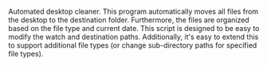 Automated desktop cleaner. This program automatically moves all files from the desktop to the destination folder. Furthermore, the files are organized based on the file type and current date. This script is designed to be easy to modify the watch and destination paths. Additionally, it's easy to extend this to support additional file types (or change sub-directory paths for specified file types).
